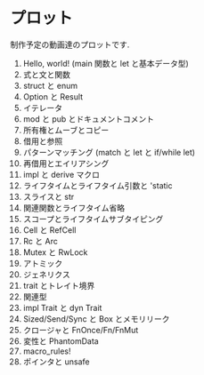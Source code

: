 # プロット

制作予定の動画達のプロットです.

1. Hello, world! (main 関数と let と基本データ型)
2. 式と文と関数
3. struct と enum
4. Option と Result
5. イテレータ
6. mod と pub とドキュメントコメント
7. 所有権とムーブとコピー
8. 借用と参照
9. パターンマッチング (match と let と if/while let)
10. 再借用とエイリアシング
11. impl と derive マクロ
12. ライフタイムとライフタイム引数と 'static
13. スライスと str
14. 関連関数とライフタイム省略
15. スコープとライフタイムサブタイピング
16. Cell と RefCell
17. Rc と Arc
18. Mutex と RwLock
19. アトミック
20. ジェネリクス
21. trait とトレイト境界
22. 関連型
23. impl Trait と dyn Trait
24. Sized/Send/Sync と Box とメモリリーク
25. クロージャと FnOnce/Fn/FnMut
26. 変性と PhantomData
27. macro_rules!
28. ポインタと unsafe
